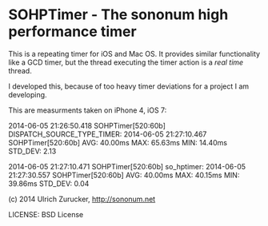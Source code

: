 # SOHPTimer - The sononum high performance timer

This is a repeating timer for iOS and Mac OS. It provides similar functionality like a GCD
timer, but the thread executing the timer action is a _real time_ thread.

I developed this, because of too heavy timer deviations for a project I am developing.

This are measurments taken on iPhone 4, iOS 7:

2014-06-05 21:26:50.418 SOHPTimer[520:60b] DISPATCH_SOURCE_TYPE_TIMER:
2014-06-05 21:27:10.467 SOHPTimer[520:60b] AVG: 40.00ms	MAX: 65.63ms	MIN: 14.40ms	STD_DEV: 2.13

2014-06-05 21:27:10.471 SOHPTimer[520:60b] so_hptimer:
2014-06-05 21:27:30.557 SOHPTimer[520:60b] AVG: 40.00ms	MAX: 40.15ms	MIN: 39.86ms	STD_DEV: 0.04

(c) 2014 Ulrich Zurucker, http://sononum.net

LICENSE: BSD License
